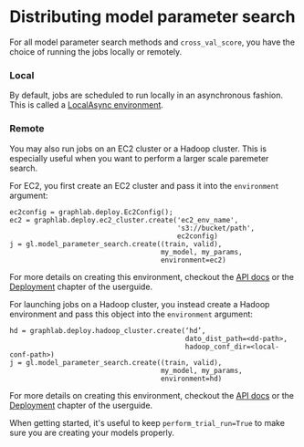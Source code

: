 # Distributing model parameter search

For all model parameter search methods and `cross_val_score`, you have the choice of running the jobs locally or remotely.

### Local
By default, jobs are scheduled to run locally in an asynchronous fashion. This is called a [LocalAsync environment](https://dato.com/products/create/docs/generated/graphlab.deploy.environment.LocalAsync.html). 

### Remote
You may also run jobs on an EC2 cluster or a Hadoop cluster. This is especially useful when you want to perform a larger scale paremeter search.

For EC2, you first create an EC2 cluster and pass it into the `environment` argument: 
```
ec2config = graphlab.deploy.Ec2Config();
ec2 = graphlab.deploy.ec2_cluster.create('ec2_env_name',
                                         's3://bucket/path',
                                         ec2config)
j = gl.model_parameter_search.create((train, valid), 
                                     my_model, my_params, 
                                     environment=ec2)
```

For more details on creating this environment, checkout the [API docs](https://dato.com/products/create/docs/generated/graphlab.deploy.environment.Hadoop.html#graphlab.deploy.environment.Hadoop) or the [Deployment](http://dato.com/learn/userguide/deployment/pipeline-introduction.html) chapter of the userguide.

For launching jobs on a Hadoop cluster, you instead create a Hadoop environment and pass this object into the `environment` argument:

```
hd = graphlab.deploy.hadoop_cluster.create(‘hd’,
                                           dato_dist_path=<dd-path>,
                                           hadoop_conf_dir=<local-conf-path>)
j = gl.model_parameter_search.create((train, valid), 
                                     my_model, my_params, 
                                     environment=hd)
```
For more details on creating this environment, checkout the [API docs](https://dato.com/products/create/docs/generated/graphlab.deploy.environment.EC2.html#graphlab.deploy.environment.EC2) or the [Deployment](http://dato.com/learn/userguide/deployment/pipeline-introduction.html) chapter of the userguide.

When getting started, it's useful to keep `perform_trial_run=True` to make sure you are creating your models properly.


